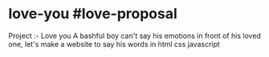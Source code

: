 # love-you #love-proposal 
Project :- Love you
A bashful boy can't say his emotions in front of his loved one, let's make a website to say his words in html css javascript
